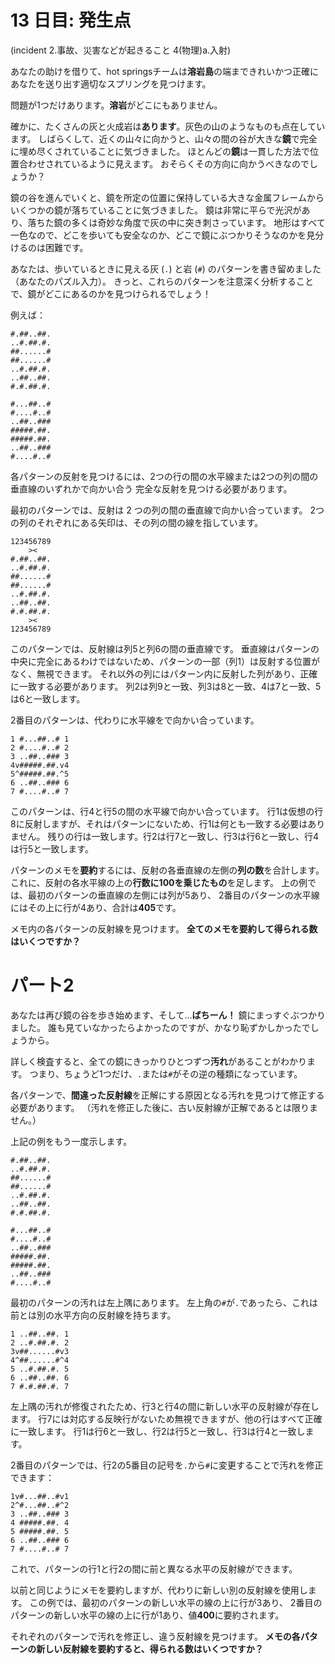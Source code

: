# 13 日目: 発生点

(incident 2.事故、災害などが起きること 4(物理)a.入射)

あなたの助けを借りて、hot springsチームは**溶岩島**の端まできれいかつ正確にあなたを送り出す適切なスプリングを見つけます。

問題が1つだけあります。**溶岩**がどこにもありません。

確かに、たくさんの灰と火成岩は**あります**。灰色の山のようなものも点在しています。
しばらくして、近くの山々に向かうと、山々の間の谷が大きな**鏡**で完全に埋め尽くされていることに気づきました。
ほとんどの**鏡**は一貫した方法で位置合わせされているように見えます。
おそらくその方向に向かうべきなのでしょうか？

鏡の谷を進んでいくと、鏡を所定の位置に保持している大きな金属フレームからいくつかの鏡が落ちていることに気づきました。
鏡は非常に平らで光沢があり、落ちた鏡の多くは奇妙な角度で灰の中に突き刺さっています。
地形はすべて一色なので、どこを歩いても安全なのか、どこで鏡にぶつかりそうなのかを見分けるのは困難です。

あなたは、歩いているときに見える灰 (`.`) と岩 (`#`) のパターンを書き留めました（あなたのパズル入力）。
きっと、これらのパターンを注意深く分析することで、鏡がどこにあるのかを見つけられるでしょう！

例えば：

```
#.##..##.
..#.##.#.
##......#
##......#
..#.##.#.
..##..##.
#.#.##.#.

#...##..#
#....#..#
..##..###
#####.##.
#####.##.
..##..###
#....#..#
```

各パターンの反射を見つけるには、2つの行の間の水平線または2つの列の間の垂直線のいずれかで向かい合う
完全な反射を見つける必要があります。

最初のパターンでは、反射は 2 つの列の間の垂直線で向かい合っています。
2つの列のそれぞれにある矢印は、その列の間の線を指しています。

```
123456789
    ><   
#.##..##.
..#.##.#.
##......#
##......#
..#.##.#.
..##..##.
#.#.##.#.
    ><   
123456789
```

このパターンでは、反射線は列5と列6の間の垂直線です。
垂直線はパターンの中央に完全にあるわけではないため、パターンの一部（列1）は反射する位置がなく、無視できます。
それ以外の列にはパターン内に反射した列があり、正確に一致する必要があります。
列2は列9と一致、列3は8と一致、4は7と一致、5は6と一致します。

2番目のパターンは、代わりに水平線をで向かい合っています。

```
1 #...##..# 1
2 #....#..# 2
3 ..##..### 3
4v#####.##.v4
5^#####.##.^5
6 ..##..### 6
7 #....#..# 7
```

このパターンは、行4と行5の間の水平線で向かい合っています。
行1は仮想の行8に反射しますが、それはパターンにないため、行1は何とも一致する必要はありません。
残りの行は一致します。行2は行7と一致し、行3は行6と一致し、行4は行5と一致します。

パターンのメモを**要約**するには、反射の各垂直線の左側の**列の数**を合計します。
これに、反射の各水平線の上の**行数に100を乗じたもの**を足します。
上の例では、最初のパターンの垂直線の左側には列が5あり、
2番目のパターンの水平線にはその上に行が4あり、合計は**405**です。

メモ内の各パターンの反射線を見つけます。
**全てのメモを要約して得られる数はいくつですか？**

# パート2

あなたは再び鏡の谷を歩き始めます、そして…**ばちーん！** 鏡にまっすぐぶつかりました。
誰も見ていなかったらよかったのですが、かなり恥ずかしかったでしょうから。

詳しく検査すると、全ての鏡にきっかりひとつずつ**汚れ**があることがわかります。
つまり、ちょうど1つだけ、`.`または`#`がその逆の種類になっています。

各パターンで、**間違った反射線**を正解にする原因となる汚れを見つけて修正する必要があります。
（汚れを修正した後に、古い反射線が正解であるとは限りません。）

上記の例をもう一度示します。

```
#.##..##.
..#.##.#.
##......#
##......#
..#.##.#.
..##..##.
#.#.##.#.

#...##..#
#....#..#
..##..###
#####.##.
#####.##.
..##..###
#....#..#
```

最初のパターンの汚れは左上隅にあります。
左上角の`#`が`.`であったら、これは前とは別の水平方向の反射線を持ちます。

```
1 ..##..##. 1
2 ..#.##.#. 2
3v##......#v3
4^##......#^4
5 ..#.##.#. 5
6 ..##..##. 6
7 #.#.##.#. 7
```

左上隅の汚れが修復されたため、行3と行4の間に新しい水平の反射線が存在します。
行7には対応する反映行がないため無視できますが、他の行はすべて正確に一致します。
行1は行6と一致し、行2は行5と一致し、行3は行4と一致します。

2番目のパターンでは、行2の5番目の記号を`.`から`#`に変更することで汚れを修正できます：

```
1v#...##..#v1
2^#...##..#^2
3 ..##..### 3
4 #####.##. 4
5 #####.##. 5
6 ..##..### 6
7 #....#..# 7
```

これで、パターンの行1と行2の間に前と異なる水平の反射線ができます。

以前と同じようにメモを要約しますが、代わりに新しい別の反射線を使用します。
この例では、最初のパターンの新しい水平の線の上に行が3あり、
2番目のパターンの新しい水平の線の上に行が1あり、値**400**に要約されます。

それぞれのパターンで汚れを修正し、違う反射線を見つけます。
**メモの各パターンの新しい反射線を要約すると、得られる数はいくつですか？**
